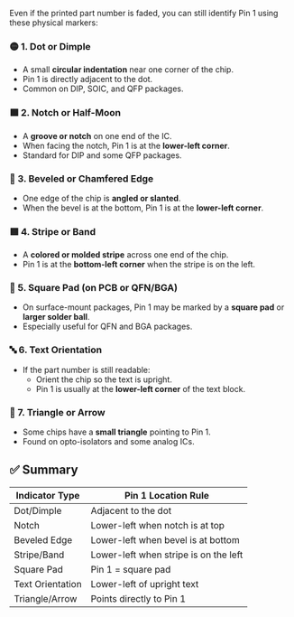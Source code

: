 
Even if the printed part number is faded, you can still identify Pin 1 using these physical markers:

### 🟡 1. Dot or Dimple

- A small **circular indentation** near one corner of the chip.
- Pin 1 is directly adjacent to the dot.
- Common on DIP, SOIC, and QFP packages.

### 🟪 2. Notch or Half-Moon

- A **groove or notch** on one end of the IC.
- When facing the notch, Pin 1 is at the **lower-left corner**.
- Standard for DIP and some QFP packages.

### 🔺 3. Beveled or Chamfered Edge

- One edge of the chip is **angled or slanted**.
- When the bevel is at the bottom, Pin 1 is at the **lower-left corner**.

### 🟥 4. Stripe or Band

- A **colored or molded stripe** across one end of the chip.
- Pin 1 is at the **bottom-left corner** when the stripe is on the left.

### 🔳 5. Square Pad (on PCB or QFN/BGA)

- On surface-mount packages, Pin 1 may be marked by a **square pad** or **larger solder ball**.
- Especially useful for QFN and BGA packages.

### 🔤 6. Text Orientation

- If the part number is still readable:
  - Orient the chip so the text is upright.
  - Pin 1 is usually at the **lower-left corner** of the text block.

### 📐 7. Triangle or Arrow

- Some chips have a **small triangle** pointing to Pin 1.
- Found on opto-isolators and some analog ICs.

## ✅ Summary

| Indicator Type     | Pin 1 Location Rule                     |
|--------------------|-----------------------------------------|
| Dot/Dimple         | Adjacent to the dot                     |
| Notch              | Lower-left when notch is at top         |
| Beveled Edge       | Lower-left when bevel is at bottom      |
| Stripe/Band        | Lower-left when stripe is on the left   |
| Square Pad         | Pin 1 = square pad                      |
| Text Orientation   | Lower-left of upright text              |
| Triangle/Arrow     | Points directly to Pin 1                |
